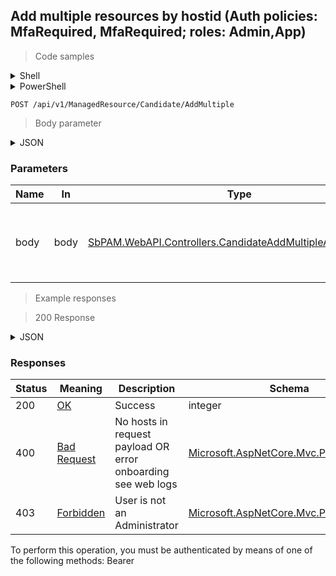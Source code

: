 
## Add multiple resources by hostid (Auth policies: MfaRequired, MfaRequired; roles: Admin,App)

<a id="opIdCandidateAddMultiple"></a>

> Code samples

<details><summary>Shell</summary>


```shell
# You can also use wget
curl -X POST /api/v1/ManagedResource/Candidate/AddMultiple \
  -H 'Content-Type: application/json' \
  -H 'Accept: application/json' \
  -H 'Authorization: Bearer TOKEN'

```


</details>

<details><summary>PowerShell</summary>


```powershell
# PowerShell example
$JsonBody = @"
{
  "hostIds": [
    "497f6eca-6276-4993-bfeb-53cbbbba6f08"
  ],
  "serviceAccountId": "a814cf67-aaac-43ae-acb4-8d34e82a4b4c"
}
"@

$NPSUrl = "https://localhost:6500"

$Login = @{
    Login = "User"
    Password = "Password"
}
# Cookie container for multi-factor authentication
$WebSession = New-Object Microsoft.PowerShell.Commands.WebRequestSession
$Token = Invoke-RestMethod -Uri "$($NPSUrl)/signinBody" -Method POST -Body (ConvertTo-Json $Login) -WebSession $WebSession -ContentType "application/json"
$Token = Invoke-RestMethod -Uri "$($NPSUrl)/signin2fa" -Method Post -Body $MfaCode -Headers @{Authorization = "Bearer $Token"} -WebSession $WebSession -ContentType "application/json"

$Headers = @{
    Authorization = "Bearer $Token"
}
Invoke-RestMethod -Method POST -Uri "$($NPSUrl)/api/v1/ManagedResource/Candidate/AddMultiple" -Body $JsonBody -Headers $Headers -ContentType "application/json"
```


</details>

`POST /api/v1/ManagedResource/Candidate/AddMultiple`

> Body parameter

<details><summary>JSON</summary>


```json
{
  "hostIds": [
    "497f6eca-6276-4993-bfeb-53cbbbba6f08"
  ],
  "serviceAccountId": "a814cf67-aaac-43ae-acb4-8d34e82a4b4c"
}
```


</details>

<h3 id="add-multiple-resources-by-hostid-(auth-policies:-mfarequired,-mfarequired;-roles:-admin,app)-parameters">Parameters</h3>

|Name|In|Type|Required|Description|
|---|---|---|---|---|
|body|body|[SbPAM.WebAPI.Controllers.CandidateAddMultipleAsyncRequest](../Models/sbpam.webapi.controllers.candidateaddmultipleasyncrequest.md)|false|Object containing list of ids and the service account id|

> Example responses

> 200 Response

<details><summary>JSON</summary>


```json
0
```


</details>

<h3 id="add-multiple-resources-by-hostid-(auth-policies:-mfarequired,-mfarequired;-roles:-admin,app)-responses">Responses</h3>

|Status|Meaning|Description|Schema|
|---|---|---|---|
|200|[OK](https://tools.ietf.org/html/rfc7231#section-6.3.1)|Success|integer|
|400|[Bad Request](https://tools.ietf.org/html/rfc7231#section-6.5.1)|No hosts in request payload OR error onboarding see web logs|[Microsoft.AspNetCore.Mvc.ProblemDetails](../Models/microsoft.aspnetcore.mvc.problemdetails.md)|
|403|[Forbidden](https://tools.ietf.org/html/rfc7231#section-6.5.3)|User is not an Administrator|[Microsoft.AspNetCore.Mvc.ProblemDetails](../Models/microsoft.aspnetcore.mvc.problemdetails.md)|

<aside class="warning">
To perform this operation, you must be authenticated by means of one of the following methods:
Bearer
</aside>


